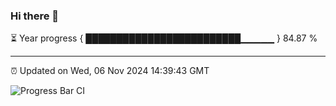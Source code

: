 ### Hi there 👋

⏳ Year progress { █████████████████████████▁▁▁▁▁ } 84.87 %

---

⏰ Updated on Wed, 06 Nov 2024 14:39:43 GMT

![Progress Bar CI](https://github.com/IshwaranRudhara/GIT-ACTION/workflows/Progress%20Bar%20CI/badge.svg)
